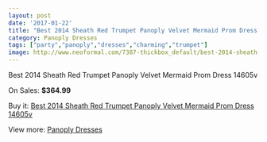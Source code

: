 ```yaml
---
layout: post
date: '2017-01-22'
title: "Best 2014 Sheath Red Trumpet Panoply Velvet Mermaid Prom Dress 14605v"
category: Panoply Dresses
tags: ["party","panoply","dresses","charming","trumpet"]
image: http://www.neoformal.com/7387-thickbox_default/best-2014-sheath-red-trumpet-panoply-velvet-mermaid-prom-dress-14605v.jpg
---
```

Best 2014 Sheath Red Trumpet Panoply Velvet Mermaid Prom Dress 14605v

On Sales: **$364.99**
<a href="https://www.neoformal.com/en/panoply-dresses/2625-best-2014-sheath-red-trumpet-panoply-velvet-mermaid-prom-dress-14605v.html"><amp-img layout="responsive" width="600" height="600" src="//www.neoformal.com/7387-thickbox_default/best-2014-sheath-red-trumpet-panoply-velvet-mermaid-prom-dress-14605v.jpg" alt="Best 2014 Sheath Red Trumpet Panoply Velvet Mermaid Prom Dress 14605v 0" /></a>
<a href="https://www.neoformal.com/en/panoply-dresses/2625-best-2014-sheath-red-trumpet-panoply-velvet-mermaid-prom-dress-14605v.html"><amp-img layout="responsive" width="600" height="600" src="//www.neoformal.com/7390-thickbox_default/best-2014-sheath-red-trumpet-panoply-velvet-mermaid-prom-dress-14605v.jpg" alt="Best 2014 Sheath Red Trumpet Panoply Velvet Mermaid Prom Dress 14605v 1" /></a>
<a href="https://www.neoformal.com/en/panoply-dresses/2625-best-2014-sheath-red-trumpet-panoply-velvet-mermaid-prom-dress-14605v.html"><amp-img layout="responsive" width="600" height="600" src="//www.neoformal.com/7389-thickbox_default/best-2014-sheath-red-trumpet-panoply-velvet-mermaid-prom-dress-14605v.jpg" alt="Best 2014 Sheath Red Trumpet Panoply Velvet Mermaid Prom Dress 14605v 2" /></a>
<a href="https://www.neoformal.com/en/panoply-dresses/2625-best-2014-sheath-red-trumpet-panoply-velvet-mermaid-prom-dress-14605v.html"><amp-img layout="responsive" width="600" height="600" src="//www.neoformal.com/7388-thickbox_default/best-2014-sheath-red-trumpet-panoply-velvet-mermaid-prom-dress-14605v.jpg" alt="Best 2014 Sheath Red Trumpet Panoply Velvet Mermaid Prom Dress 14605v 3" /></a>

Buy it: [Best 2014 Sheath Red Trumpet Panoply Velvet Mermaid Prom Dress 14605v](https://www.neoformal.com/en/panoply-dresses/2625-best-2014-sheath-red-trumpet-panoply-velvet-mermaid-prom-dress-14605v.html "Best 2014 Sheath Red Trumpet Panoply Velvet Mermaid Prom Dress 14605v")

View more: [Panoply Dresses](https://www.neoformal.com/en/24-panoply-dresses "Panoply Dresses")